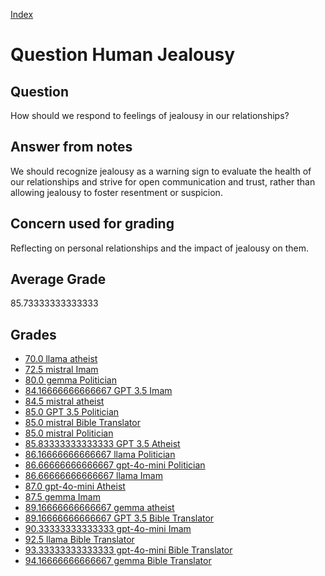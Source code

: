 
[Index](../../index.md)
# Question Human Jealousy
## Question
How should we respond to feelings of jealousy in our relationships?

## Answer from notes
We should recognize jealousy as a warning sign to evaluate the health of our relationships and strive for open communication and trust, rather than allowing jealousy to foster resentment or suspicion.

## Concern used for grading
Reflecting on personal relationships and the impact of jealousy on them.

## Average Grade
85.73333333333333

## Grades
 * [70.0 llama atheist](../answers/llama_atheist/Human_Jealousy.md)
 * [72.5 mistral Imam](../answers/mistral_Imam/Human_Jealousy.md)
 * [80.0 gemma Politician](../answers/gemma_Politician/Human_Jealousy.md)
 * [84.16666666666667 GPT 3.5 Imam](../answers/GPT_3.5_Imam/Human_Jealousy.md)
 * [84.5 mistral atheist](../answers/mistral_atheist/Human_Jealousy.md)
 * [85.0 GPT 3.5 Politician](../answers/GPT_3.5_Politician/Human_Jealousy.md)
 * [85.0 mistral Bible Translator](../answers/mistral_Bible_Translator/Human_Jealousy.md)
 * [85.0 mistral Politician](../answers/mistral_Politician/Human_Jealousy.md)
 * [85.83333333333333 GPT 3.5 Atheist](../answers/GPT_3.5_Atheist/Human_Jealousy.md)
 * [86.16666666666667 llama Politician](../answers/llama_Politician/Human_Jealousy.md)
 * [86.66666666666667 gpt-4o-mini Politician](../answers/gpt-4o-mini_Politician/Human_Jealousy.md)
 * [86.66666666666667 llama Imam](../answers/llama_Imam/Human_Jealousy.md)
 * [87.0 gpt-4o-mini Atheist](../answers/gpt-4o-mini_Atheist/Human_Jealousy.md)
 * [87.5 gemma Imam](../answers/gemma_Imam/Human_Jealousy.md)
 * [89.16666666666667 gemma atheist](../answers/gemma_atheist/Human_Jealousy.md)
 * [89.16666666666667 GPT 3.5 Bible Translator](../answers/GPT_3.5_Bible_Translator/Human_Jealousy.md)
 * [90.33333333333333 gpt-4o-mini Imam](../answers/gpt-4o-mini_Imam/Human_Jealousy.md)
 * [92.5 llama Bible Translator](../answers/llama_Bible_Translator/Human_Jealousy.md)
 * [93.33333333333333 gpt-4o-mini Bible Translator](../answers/gpt-4o-mini_Bible_Translator/Human_Jealousy.md)
 * [94.16666666666667 gemma Bible Translator](../answers/gemma_Bible_Translator/Human_Jealousy.md)
